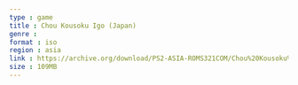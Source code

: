 ```yaml
---
type : game
title : Chou Kousoku Igo (Japan)
genre : 
format : iso
region : asia
link : https://archive.org/download/PS2-ASIA-ROMS321COM/Chou%20Kousoku%20Igo%20%28Japan%29.7z
size : 109MB
---
```

